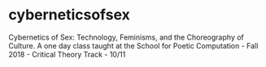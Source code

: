 # cyberneticsofsex
Cybernetics of Sex: Technology, Feminisms, and the Choreography of Culture. A one day class taught at the School for Poetic Computation - Fall 2018 - Critical Theory Track - 10/11

